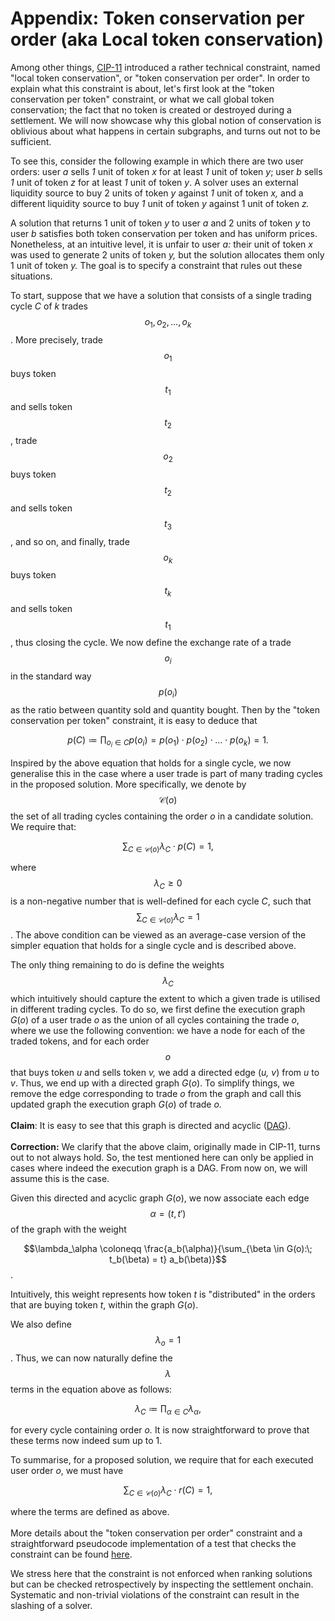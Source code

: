 # Appendix: Token conservation per order (aka Local token conservation)

Among other things, [CIP-11](https://snapshot.org/#/cow.eth/proposal/0x16d8c681d52b24f1ccd854084e07a99fce6a7af1e25fd21ddae6534b411df870) introduced a rather technical constraint, named "local token conservation", or "token conservation per order". In order to explain what this constraint is about, let's first look at the "token conservation per token" constraint, or what we call global token conservation; the fact that no token is created or destroyed during a settlement. We will now showcase why this global notion of conservation is oblivious about what happens in certain subgraphs, and turns out not to be sufficient.

To see this, consider the following example in which there are two user orders: user _a_ sells _1_ unit of token _x_ for at least _1_ unit of token _y_; user _b_ sells _1_ unit of token _z_ for at least _1_ unit of token _y_. A solver uses an external liquidity source to buy 2 units of token _y_ against _1_ unit of token _x,_ and a different liquidity source to buy _1_ unit of token _y_ against 1 unit of token _z._

A solution that returns 1 unit of token _y_ to user _a_ and 2 units of token _y_ to user _b_ satisfies both token conservation per token and has uniform prices. Nonetheless, at an intuitive level, it is unfair to user _a:_ their unit of token _x_ was used to generate 2 units of token _y,_ but the solution allocates them only 1 unit of token _y._ The goal is to specify a constraint that rules out these situations.

To start, suppose that we have a solution that consists of a single trading cycle _C_ of _k_ trades   $$o_1, o_2, \ldots, o_k$$. More precisely, trade $$o_1$$ buys token $$t_1$$ and sells token $$t_2$$, trade $$o_2$$ buys token $$t_2$$and sells token $$t_3$$, and so on, and finally, trade $$o_k$$ buys token $$t_k$$ and sells token $$t_1$$, thus closing the cycle. We now define the exchange rate of a trade $$o_i$$ in the standard way $$p(o_i)$$as the ratio between quantity sold and quantity bought. Then by the "token conservation per token" constraint, it is easy to deduce that

$$p(C) \coloneqq \prod_{o_i \in C} p(o_i) = p(o_1) \cdot p(o_2) \cdot \ldots \cdot p(o_k)= 1.$$

Inspired by the above equation that holds for a single cycle, we now generalise this in the case where a user trade is part of many trading cycles in the proposed solution. More specifically, we denote by $$\mathcal{C}(o)$$  the set of all trading cycles containing the order _o_ in a candidate solution. We require that:

$$\sum_{C \in \mathcal{C}(o)} \lambda_C \cdot p(C) = 1,$$

where $$\lambda_C \geq 0$$ is a non-negative number that is well-defined for each cycle _C_, such that $$\sum_{C \in \mathcal{C}(o)} \lambda_C= 1$$. The above condition can be viewed as an average-case version of the simpler equation that holds for a single cycle and is described above.

The only thing remaining to do is define the weights $$\lambda_C$$ which intuitively should capture the extent to which a given trade is utilised in different trading cycles. To do so, we first define the execution graph _G_(_o_) of a user trade _o_ as the union of all cycles containing the trade _o_, where we use the following convention: we have a node for each of the traded tokens, and for each order $$o$$ that buys token _u_ and sells token _v,_ we add a directed edge (_u, v_) from _u_ to _v_. Thus, we end up with a directed graph _G_(_o_). To simplify things, we remove the edge corresponding to trade _o_ from the graph and call this updated graph the execution graph _G_(_o_) of trade _o._ \
\
**Claim**: It is easy to see that this graph is directed and acyclic ([DAG](https://en.wikipedia.org/wiki/Directed\_acyclic\_graph)).\
\
**Correction:** We clarify that the above claim, originally made in CIP-11, turns out to not always hold. So, the test mentioned here can only be applied in cases where indeed the execution graph is a DAG. From now on, we will assume this is the case.

Given this directed and acyclic graph _G_(_o_), we now associate each edge $$\alpha = (t, t')$$of the graph with the weight

$$\lambda_\alpha \coloneqq \frac{a_b(\alpha)}{\sum_{\beta \in G(o):\; t_b(\beta) = t} a_b(\beta)}$$.

Intuitively, this weight represents how token _t_ is "distributed" in the orders that are buying token _t_, within the graph _G_(_o_).

We also define $$\lambda_o = 1$$ . Thus, we can now naturally define the $$\lambda$$ terms in the equation above as follows:

$$\lambda_C \coloneqq \prod_{\alpha \in C} \lambda_\alpha,$$

for every cycle containing order _o._ It is now straightforward to prove that these terms now indeed sum up to 1.

To summarise, for a proposed solution, we require that for each executed user order _o_, we must have

$$\sum_{C \in \mathcal{C}(o)} \lambda_C \cdot r(C) = 1,$$

where the terms are defined as above.\
\
More details about the "token conservation per order" constraint and a straightforward pseudocode implementation of a test that checks the constraint can be found [here](https://docs.google.com/document/d/1scicpMu3TQZUatY\_\_qzVfWPBFIrmJtb9P1GTvGDkgh8/edit?usp=sharing).

We stress here that the constraint is not enforced when ranking solutions but can be checked retrospectively by inspecting the settlement onchain. Systematic and non-trivial violations of the constraint can result in the slashing of a solver.

